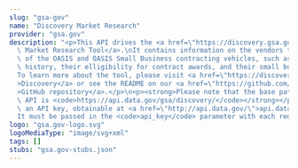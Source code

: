 ```yaml
---
slug: "gsa-gov"
name: "Discovery Market Research"
provider: "gsa.gov"
description: "<p>This API drives the <a href=\"https://discovery.gsa.gov\">Discovery\
  \ Market Research Tool</a>.\nIt contains information on the vendors that are part\
  \ of the OASIS and OASIS Small Business contracting vehicles, such as their contracting\
  \ history, their elligibility for contract awards, and their small business designations.\n\
  To learn more about the tool, please visit <a href=\"https://discovery.gsa.gov\"\
  >Discovery</a> or see the README on our <a href=\"https://github.com/PSHCDevOps/discovery\"\
  >GitHub repository</a>.</p>\n<p><strong>Please note that the base path for this\
  \ API is <code>https://api.data.gov/gsa/discovery/</code></strong></p>\n<p>It requires\
  \ an API key, obtainable at <a href=\"http://api.data.gov/\">api.data.gov</a>.\n\
  It must be passed in the <code>api_key</code> parameter with each request.</p>"
logo: "gsa.gov-logo.svg"
logoMediaType: "image/svg+xml"
tags: []
stubs: "gsa.gov-stubs.json"
---
```


